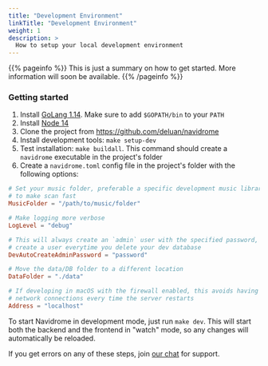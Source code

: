 ```yaml
---
title: "Development Environment"
linkTitle: "Development Environment"
weight: 1
description: >
  How to setup your local development environment
---
```


{{% pageinfo %}}
This is just a summary on how to get started. More information will soon be available.
{{% /pageinfo %}}

### Getting started

1. Install [GoLang 1.14](https://golang.org/doc/install). Make sure to add `$GOPATH/bin` to your `PATH`
2. Install [Node 14](http://nodejs.org/)
3. Clone the project from https://github.com/deluan/navidrome
4. Install development tools: `make setup-dev`
5. Test installation: `make buildall`. This command should create a `navidrome` executable in the project's folder
6. Create a `navidrome.toml` config file in the project's folder with the following options:
```toml
# Set your music folder, preferable a specific development music library with few songs,
# to make scan fast
MusicFolder = "/path/to/music/folder"

# Make logging more verbose
LogLevel = "debug"

# This will always create an `admin` user with the specified password, so you don't have to 
# create a user everytime you delete your dev database
DevAutoCreateAdminPassword = "password"

# Move the data/DB folder to a different location
DataFolder = "./data"

# If developing in macOS with the firewall enabled, this avoids having to accept incoming 
# network connections every time the server restarts
Address = "localhost"
```
To start Navidrome in development mode, just run `make dev`. This will start both the backend
and the frontend in "watch" mode, so any changes will automatically be reloaded.

If you get errors on any of these steps, join [our chat](/community/) for support.
